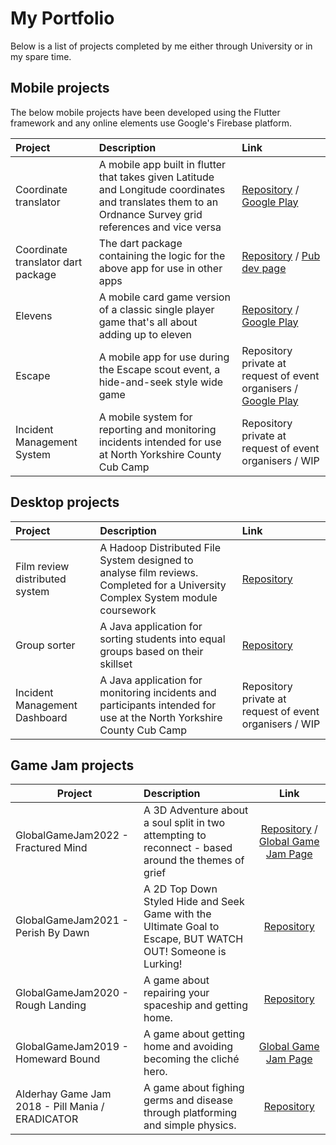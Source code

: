 # My Portfolio

Below is a list of projects completed by me either through University or in my spare time.


## <a name="mobile-area"></a> Mobile projects

The below mobile projects have been developed using the Flutter framework and any online elements use Google's Firebase platform.

| Project | Description | Link |
| :---    | :---        | :--- |
| Coordinate translator | A mobile app built in flutter that takes given Latitude and Longitude coordinates and translates them to an Ordnance Survey grid references and vice versa | [Repository](https://github.com/FunkyPenguin24/CoordinateTranslator) / [Google Play](https://play.google.com/store/apps/details?id=com.elpackage.elevens) |
| Coordinate translator dart package | The dart package containing the logic for the above app for use in other apps | [Repository](https://github.com/FunkyPenguin24/latlong_to_osgrid) / [Pub dev page](https://pub.dev/packages/latlong_to_osgrid) |
| Elevens | A mobile card game version of a classic single player game that's all about adding up to eleven | [Repository](https://github.com/FunkyPenguin24/elevensapp) / [Google Play](https://play.google.com/store/apps/details?id=com.latlonpackage.coord_translator) |
| Escape | A mobile app for use during the Escape scout event, a hide-and-seek style wide game | Repository private at request of event organisers / [Google Play](https://play.google.com/store/apps/details?id=escape.york.escapeapp) |
| Incident Management System | A mobile system for reporting and monitoring incidents intended for use at North Yorkshire County Cub Camp | Repository private at request of event organisers / WIP |


## <a name="desktop-area"></a> Desktop projects

| Project | Description | Link |
| :---    | :---        | :--- |
| Film review distributed system | A Hadoop Distributed File System designed to analyse film reviews. Completed for a University Complex System module coursework | [Repository](https://github.com/FunkyPenguin24/ComplexSystemsCW2) |
| Group sorter | A Java application for sorting students into equal groups based on their skillset | [Repository](https://github.com/FunkyPenguin24/groupSorter) |
| Incident Management Dashboard | A Java application for monitoring incidents and participants intended for use at the North Yorkshire County Cub Camp | Repository private at request of event organisers / WIP |

## <a name="game-jam-area"></a> Game Jam projects

| Project       | Description   | Link |
| ------------- |:------------- | :-------------: |
| GlobalGameJam2022 - Fractured Mind | A 3D Adventure about a soul split in two attempting to reconnect - based around the themes of grief | [Repository](https://github.com/youugotssponged/GGJ2022) / [Global Game Jam Page](https://globalgamejam.org/2022/games/fractured-mind-1) | 
| GlobalGameJam2021 - Perish By Dawn | A 2D Top Down Styled Hide and Seek Game with the Ultimate Goal to Escape, BUT WATCH OUT! Someone is Lurking! | [Repository](https://github.com/youugotssponged/jam-fandango-ggj2021) | 
| GlobalGameJam2020 - Rough Landing | A game about repairing your spaceship and getting home. | [Repository](https://github.com/youugotssponged/GlobalGameJam2020) | 
| GlobalGameJam2019 - Homeward Bound | A game about getting home and avoiding becoming the cliché hero. | [Global Game Jam Page](https://globalgamejam.org/2019/games/homeward-bound-2)| 
| Alderhay Game Jam 2018 - Pill Mania / ERADICATOR | A game about fighing germs and disease through platforming and simple physics. | [Repository]() | 
